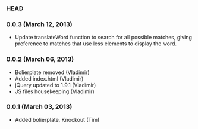 ### HEAD

### 0.0.3 (March 12, 2013)
* Update translateWord function to search for all possible matches, giving preference to matches that use less elements to display the word.

### 0.0.2 (March 06, 2013)
* Bolierplate removed (Vladimir)
* Added index.html (Vladimir)
* jQuery updated to 1.9.1 (Vladimir)
* JS files housekeeping (Vladimir)

### 0.0.1 (March 03, 2013)
* Added bolierplate, Knockout (Tim)